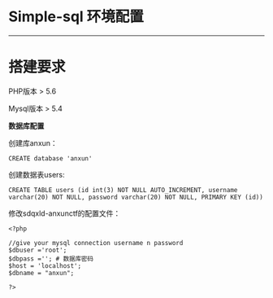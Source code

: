 # Simple-sql 环境配置

---

# 搭建要求
PHP版本 > 5.6  

Mysql版本 > 5.4

**数据库配置**   

创建库anxun：
```
CREATE database 'anxun'
```

创建数据表users:
```
CREATE TABLE users (id int(3) NOT NULL AUTO_INCREMENT, username varchar(20) NOT NULL, password varchar(20) NOT NULL, PRIMARY KEY (id))
```

修改sdqxld-anxunctf的配置文件：
```
<?php

//give your mysql connection username n password
$dbuser ='root';
$dbpass =''; # 数据库密码
$host = 'localhost';
$dbname = "anxun";

?>

```